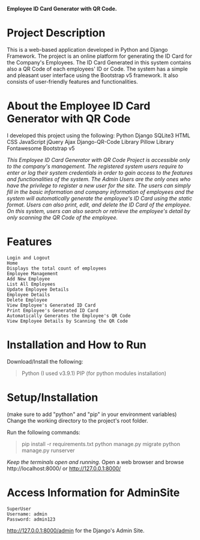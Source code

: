 **Employee ID Card Generator with QR Code.**

# Project Description

 This is a web-based application developed in Python and Django Framework. The project is an online platform for generating the ID Card for the Company's Employees. The ID Card Generated in this system contains also a QR Code of each employees' ID or Code. The system has a simple and pleasant user interface using the Bootstrap v5 framework. It also consists of user-friendly features and functionalities.

# About the Employee ID Card Generator with QR Code
I developed this project using the following:
    Python
    Django
    SQLite3
    HTML
    CSS
    JavaScript
    jQuery
    Ajax
    Django-QR-Code Library
    Pillow Library
    Fontawesome
    Bootstrap v5

_This Employee ID Card Generator with QR Code Project is accessible only to the company's management. The registered system users require to enter or log their system credentials in order to gain access to the features and functionalities of the system. The Admin Users are the only ones who have the privilege to register a new user for the site. The users can simply fill in the basic information and company information of employees and the system will automatically generate the employee's ID Card using the static format. Users can also print, edit, and delete the ID Card of the employee. On this system, users can also search or retrieve the employee's detail by only scanning the QR Code of the employee._

# Features
    Login and Logout
    Home
    Displays the total count of employees
    Employee Management
    Add New Employee
    List All Employees
    Update Employee Details
    Employee Details
    Delete Employee
    View Employee's Generated ID Card
    Print Employee's Generated ID Card
    Automatically Generates the Employee's QR Code
    View Employee Details by Scanning the QR Code

# Installation and How to Run
Download/Install the following:
> Python (I used v3.9.1)
> PIP (for python modules installation)

# Setup/Installation
(make sure to add "python" and "pip" in your environment variables)
Change the working directory to the project's root folder.

Run the following commands:
> pip install -r requirements.txt
> python manage.py migrate
> python manage.py runserver

_Keep the terminals open and running._
Open a web browser and browse http://localhost:8000/ or http://127.0.0.1:8000/

# Access Information for AdminSite
    SuperUser
    Username: admin
    Password: admin123

http://127.0.0.1:8000/admin for the Django's Admin Site.